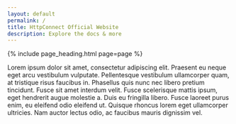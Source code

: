 ```yaml
---
layout: default
permalink: /
title: HttpConnect Official Website
description: Explore the docs & more
---
```


{% include page_heading.html page=page %}

Lorem ipsum dolor sit amet, consectetur adipiscing elit. Praesent eu neque eget arcu vestibulum vulputate. Pellentesque vestibulum ullamcorper quam, at tristique risus faucibus in. Phasellus quis nunc nec libero pretium tincidunt. Fusce sit amet interdum velit. Fusce scelerisque mattis ipsum, eget hendrerit augue molestie a. Duis eu fringilla libero. Fusce laoreet purus enim, eu eleifend odio eleifend ut. Quisque rhoncus lorem eget ullamcorper ultricies. Nam auctor lectus odio, ac faucibus mauris dignissim vel.
